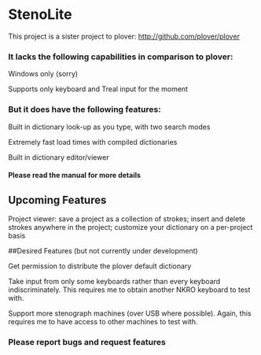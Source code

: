 # StenoLite

This project is a sister project to plover: http://github.com/plover/plover

### It lacks the following capabilities in comparison to plover:

Windows only (sorry)

Supports only keyboard and Treal input for the moment


### But it does have the following features:

Built in dictionary look-up as you type, with two search modes

Extremely fast load times with compiled dictionaries

Built in dictionary editor/viewer



#### Please read the manual for more details


## Upcoming Features

Project viewer: save a project as a collection of strokes; insert and delete strokes anywhere in the project; customize your dictionary on a per-project basis

##Desired Features (but not currently under development)

Get permission to distribute the plover default dictionary

Take input from only some keyboards rather than every keyboard indiscriminately.  This requires me to obtain another NKRO keyboard to test with.

Support more stenograph machines (over USB where possible).  Again, this requires me to have access to other machines to test with.



### Please report bugs and request features